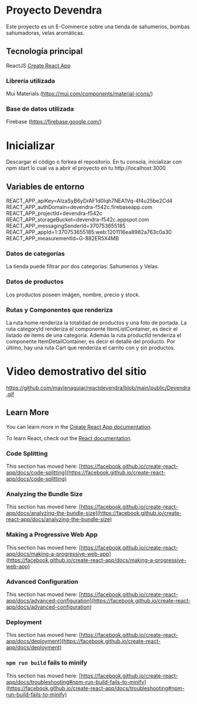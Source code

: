 # Proyecto Devendra

Este proyecto es un E-Commerce sobre una tienda de sahumerios, bombas sahumadoras, velas aromáticas.

## Tecnología principal

ReactJS [Create React App](https://github.com/facebook/create-react-app)

### Librería utilizada

Mui Materials (https://mui.com/components/material-icons/)

### Base de datos utilizada

Firebase (https://firebase.google.com/)

# Inicializar

Descargar el código o forkea el repositorio.
En tu consola, inicializar con npm start lo cual va a abrir el proyecto en tu http://localhost:3000

## Variables de entorno

REACT_APP_apiKey=AIzaSyB6yDrAF1d0Iqh7NEA1Vq-4f4u25be2Cd4
REACT_APP_authDomain=devendra-f542c.firebaseapp.com
REACT_APP_projectId=devendra-f542c
REACT_APP_storageBucket=devendra-f542c.appspot.com
REACT_APP_messagingSenderId=370753655185
REACT_APP_appId=1:370753655185:web:1201116ea8982a763c0a30
REACT_APP_measurementId=G-882ER5X4MB


### Datos de categorías

La tienda puede filtrar por dos categorías: Sahumerios y Velas.

### Datos de productos

Los productos poseen imágen, nombre, precio y stock.

### Rutas y Componentes que renderiza

La ruta home renderiza la totalidad de productos y una foto de portada.
La ruta categoryId renderiza el componente ItemListContainer, es decir el listado de items de una categoría. 
Además la ruta productId renderiza el componente ItemDetailContainer, es decir el detalle del producto.
Por último, hay una ruta Cart que renderiza el carrito con y sin productos.

# Video demostrativo del sitio

https://github.com/maylenaguiar/reactdevendra/blob/main/public/Devendra.gif

## Learn More

You can learn more in the [Create React App documentation](https://facebook.github.io/create-react-app/docs/getting-started).

To learn React, check out the [React documentation](https://reactjs.org/).

### Code Splitting

This section has moved here: [https://facebook.github.io/create-react-app/docs/code-splitting](https://facebook.github.io/create-react-app/docs/code-splitting)

### Analyzing the Bundle Size

This section has moved here: [https://facebook.github.io/create-react-app/docs/analyzing-the-bundle-size](https://facebook.github.io/create-react-app/docs/analyzing-the-bundle-size)

### Making a Progressive Web App

This section has moved here: [https://facebook.github.io/create-react-app/docs/making-a-progressive-web-app](https://facebook.github.io/create-react-app/docs/making-a-progressive-web-app)

### Advanced Configuration

This section has moved here: [https://facebook.github.io/create-react-app/docs/advanced-configuration](https://facebook.github.io/create-react-app/docs/advanced-configuration)

### Deployment

This section has moved here: [https://facebook.github.io/create-react-app/docs/deployment](https://facebook.github.io/create-react-app/docs/deployment)

### `npm run build` fails to minify

This section has moved here: [https://facebook.github.io/create-react-app/docs/troubleshooting#npm-run-build-fails-to-minify](https://facebook.github.io/create-react-app/docs/troubleshooting#npm-run-build-fails-to-minify)
